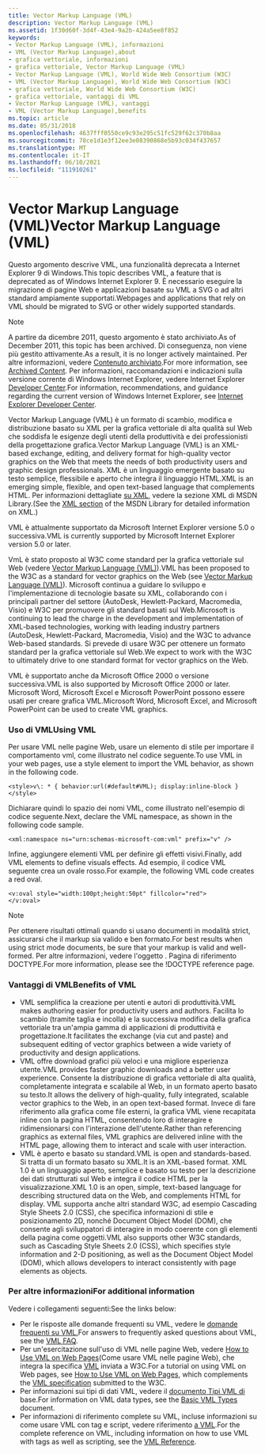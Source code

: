 ```yaml
---
title: Vector Markup Language (VML)
description: Vector Markup Language (VML)
ms.assetid: 1f30d60f-3d4f-43e4-9a2b-424a5ee8f852
keywords:
- Vector Markup Language (VML), informazioni
- VML (Vector Markup Language),about
- grafica vettoriale, informazioni
- grafica vettoriale, Vector Markup Language (VML)
- Vector Markup Language (VML), World Wide Web Consortium (W3C)
- VML (Vector Markup Language), World Wide Web Consortium (W3C)
- grafica vettoriale, World Wide Web Consortium (W3C)
- grafica vettoriale, vantaggi di VML
- Vector Markup Language (VML), vantaggi
- VML (Vector Markup Language),benefits
ms.topic: article
ms.date: 05/31/2018
ms.openlocfilehash: 4637fff0550ce9c93e295c51fc529f62c370b8aa
ms.sourcegitcommit: 78ce1d1e3f12ee3e08390868e5b93c034f437657
ms.translationtype: MT
ms.contentlocale: it-IT
ms.lasthandoff: 06/10/2021
ms.locfileid: "111910261"
---
```

# <a name="vector-markup-language-vml"></a><span data-ttu-id="f983d-113">Vector Markup Language (VML)</span><span class="sxs-lookup"><span data-stu-id="f983d-113">Vector Markup Language (VML)</span></span>

<span data-ttu-id="f983d-114">Questo argomento descrive VML, una funzionalità deprecata a Internet Explorer 9 di Windows.</span><span class="sxs-lookup"><span data-stu-id="f983d-114">This topic describes VML, a feature that is deprecated as of Windows Internet Explorer 9.</span></span> <span data-ttu-id="f983d-115">È necessario eseguire la migrazione di pagine Web e applicazioni basate su VML a SVG o ad altri standard ampiamente supportati.</span><span class="sxs-lookup"><span data-stu-id="f983d-115">Webpages and applications that rely on VML should be migrated to SVG or other widely supported standards.</span></span>

> [!NOTE]
> <span data-ttu-id="f983d-116">A partire da dicembre 2011, questo argomento è stato archiviato.</span><span class="sxs-lookup"><span data-stu-id="f983d-116">As of December 2011, this topic has been archived.</span></span> <span data-ttu-id="f983d-117">Di conseguenza, non viene più gestito attivamente.</span><span class="sxs-lookup"><span data-stu-id="f983d-117">As a result, it is no longer actively maintained.</span></span> <span data-ttu-id="f983d-118">Per altre informazioni, vedere [Contenuto archiviato](/previous-versions/windows/internet-explorer/ie-developer/).</span><span class="sxs-lookup"><span data-stu-id="f983d-118">For more information, see [Archived Content](/previous-versions/windows/internet-explorer/ie-developer/).</span></span> <span data-ttu-id="f983d-119">Per informazioni, raccomandazioni e indicazioni sulla versione corrente di Windows Internet Explorer, vedere Internet Explorer [Developer Center](https://msdn.microsoft.com/ie/).</span><span class="sxs-lookup"><span data-stu-id="f983d-119">For information, recommendations, and guidance regarding the current version of Windows Internet Explorer, see [Internet Explorer Developer Center](https://msdn.microsoft.com/ie/).</span></span>

<span data-ttu-id="f983d-120">Vector Markup Language (VML) è un formato di scambio, modifica e distribuzione basato su XML per la grafica vettoriale di alta qualità sul Web che soddisfa le esigenze degli utenti della produttività e dei professionisti della progettazione grafica.</span><span class="sxs-lookup"><span data-stu-id="f983d-120">Vector Markup Language (VML) is an XML-based exchange, editing, and delivery format for high-quality vector graphics on the Web that meets the needs of both productivity users and graphic design professionals.</span></span> <span data-ttu-id="f983d-121">XML è un linguaggio emergente basato su testo semplice, flessibile e aperto che integra il linguaggio HTML.</span><span class="sxs-lookup"><span data-stu-id="f983d-121">XML is an emerging simple, flexible, and open text-based language that complements HTML.</span></span> <span data-ttu-id="f983d-122">Per informazioni dettagliate [su XML,](/documentation/?frame=true) vedere la sezione XML di MSDN Library.</span><span class="sxs-lookup"><span data-stu-id="f983d-122">(See the [XML section](/documentation/?frame=true) of the MSDN Library for detailed information on XML.)</span></span>

<span data-ttu-id="f983d-123">VML è attualmente supportato da Microsoft Internet Explorer versione 5.0 o successiva.</span><span class="sxs-lookup"><span data-stu-id="f983d-123">VML is currently supported by Microsoft Internet Explorer version 5.0 or later.</span></span>

<span data-ttu-id="f983d-124">VmL è stato proposto al W3C come standard per la grafica vettoriale sul Web (vedere [Vector Markup Language (VML)](https://www.w3.org/TR/NOTE-VML)).</span><span class="sxs-lookup"><span data-stu-id="f983d-124">VML has been proposed to the W3C as a standard for vector graphics on the Web (see [Vector Markup Language (VML)](https://www.w3.org/TR/NOTE-VML)).</span></span> <span data-ttu-id="f983d-125">Microsoft continua a guidare lo sviluppo e l'implementazione di tecnologie basate su XML, collaborando con i principali partner del settore (AutoDesk, Hewlett-Packard, Macromedia, Visio) e W3C per promuovere gli standard basati sul Web.</span><span class="sxs-lookup"><span data-stu-id="f983d-125">Microsoft is continuing to lead the charge in the development and implementation of XML-based technologies, working with leading industry partners (AutoDesk, Hewlett-Packard, Macromedia, Visio) and the W3C to advance Web-based standards.</span></span> <span data-ttu-id="f983d-126">Si prevede di usare W3C per ottenere un formato standard per la grafica vettoriale sul Web.</span><span class="sxs-lookup"><span data-stu-id="f983d-126">We expect to work with the W3C to ultimately drive to one standard format for vector graphics on the Web.</span></span>

<span data-ttu-id="f983d-127">VML è supportato anche da Microsoft Office 2000 o versione successiva.</span><span class="sxs-lookup"><span data-stu-id="f983d-127">VML is also supported by Microsoft Office 2000 or later.</span></span> <span data-ttu-id="f983d-128">Microsoft Word, Microsoft Excel e Microsoft PowerPoint possono essere usati per creare grafica VML.</span><span class="sxs-lookup"><span data-stu-id="f983d-128">Microsoft Word, Microsoft Excel, and Microsoft PowerPoint can be used to create VML graphics.</span></span>

### <a name="using-vml"></a><span data-ttu-id="f983d-129">Uso di VML</span><span class="sxs-lookup"><span data-stu-id="f983d-129">Using VML</span></span>

<span data-ttu-id="f983d-130">Per usare VML nelle pagine Web, usare un elemento di stile per importare il comportamento vml, come illustrato nel codice seguente.</span><span class="sxs-lookup"><span data-stu-id="f983d-130">To use VML in your web pages, use a style element to import the VML behavior, as shown in the following code.</span></span>

```
<style>v\: * { behavior:url(#default#VML); display:inline-block }</style>
```

<span data-ttu-id="f983d-131">Dichiarare quindi lo spazio dei nomi VML, come illustrato nell'esempio di codice seguente.</span><span class="sxs-lookup"><span data-stu-id="f983d-131">Next, declare the VML namespace, as shown in the following code sample.</span></span>

```
<xml:namespace ns="urn:schemas-microsoft-com:vml" prefix="v" />
```

<span data-ttu-id="f983d-132">Infine, aggiungere elementi VML per definire gli effetti visivi.</span><span class="sxs-lookup"><span data-stu-id="f983d-132">Finally, add VML elements to define visuals effects.</span></span> <span data-ttu-id="f983d-133">Ad esempio, il codice VML seguente crea un ovale rosso.</span><span class="sxs-lookup"><span data-stu-id="f983d-133">For example, the following VML code creates a red oval.</span></span>

```
<v:oval style="width:100pt;height:50pt" fillcolor="red">
</v:oval>
```

> [!NOTE]
> <span data-ttu-id="f983d-134">Per ottenere risultati ottimali quando si usano documenti in modalità strict, assicurarsi che il markup sia valido e ben formato.</span><span class="sxs-lookup"><span data-stu-id="f983d-134">For best results when using strict mode documents, be sure that your markup is valid and well-formed.</span></span> <span data-ttu-id="f983d-135">Per altre informazioni, vedere l'oggetto . Pagina di riferimento DOCTYPE.</span><span class="sxs-lookup"><span data-stu-id="f983d-135">For more information, please see the !DOCTYPE reference page.</span></span>


### <a name="benefits-of-vml"></a><span data-ttu-id="f983d-136">Vantaggi di VML</span><span class="sxs-lookup"><span data-stu-id="f983d-136">Benefits of VML</span></span>

-   <span data-ttu-id="f983d-137">VML semplifica la creazione per utenti e autori di produttività.</span><span class="sxs-lookup"><span data-stu-id="f983d-137">VML makes authoring easier for productivity users and authors.</span></span> <span data-ttu-id="f983d-138">Facilita lo scambio (tramite taglia e incolla) e la successiva modifica della grafica vettoriale tra un'ampia gamma di applicazioni di produttività e progettazione.</span><span class="sxs-lookup"><span data-stu-id="f983d-138">It facilitates the exchange (via cut and paste) and subsequent editing of vector graphics between a wide variety of productivity and design applications.</span></span>
-   <span data-ttu-id="f983d-139">VML offre download grafici più veloci e una migliore esperienza utente.</span><span class="sxs-lookup"><span data-stu-id="f983d-139">VML provides faster graphic downloads and a better user experience.</span></span> <span data-ttu-id="f983d-140">Consente la distribuzione di grafica vettoriale di alta qualità, completamente integrata e scalabile al Web, in un formato aperto basato su testo.</span><span class="sxs-lookup"><span data-stu-id="f983d-140">It allows the delivery of high-quality, fully integrated, scalable vector graphics to the Web, in an open text-based format.</span></span> <span data-ttu-id="f983d-141">Invece di fare riferimento alla grafica come file esterni, la grafica VML viene recapitata inline con la pagina HTML, consentendo loro di interagire e ridimensionarsi con l'interazione dell'utente.</span><span class="sxs-lookup"><span data-stu-id="f983d-141">Rather than referencing graphics as external files, VML graphics are delivered inline with the HTML page, allowing them to interact and scale with user interaction.</span></span>
-   <span data-ttu-id="f983d-142">VML è aperto e basato su standard.</span><span class="sxs-lookup"><span data-stu-id="f983d-142">VML is open and standards-based.</span></span> <span data-ttu-id="f983d-143">Si tratta di un formato basato su XML.</span><span class="sxs-lookup"><span data-stu-id="f983d-143">It is an XML-based format.</span></span> <span data-ttu-id="f983d-144">XML 1.0 è un linguaggio aperto, semplice e basato su testo per la descrizione dei dati strutturati sul Web e integra il codice HTML per la visualizzazione.</span><span class="sxs-lookup"><span data-stu-id="f983d-144">XML 1.0 is an open, simple, text-based language for describing structured data on the Web, and complements HTML for display.</span></span> <span data-ttu-id="f983d-145">VML supporta anche altri standard W3C, ad esempio Cascading Style Sheets 2.0 (CSS), che specifica informazioni di stile e posizionamento 2D, nonché Document Object Model (DOM), che consente agli sviluppatori di interagire in modo coerente con gli elementi della pagina come oggetti.</span><span class="sxs-lookup"><span data-stu-id="f983d-145">VML also supports other W3C standards, such as Cascading Style Sheets 2.0 (CSS), which specifies style information and 2-D positioning, as well as the Document Object Model (DOM), which allows developers to interact consistently with page elements as objects.</span></span>

### <a name="for-additional-information"></a><span data-ttu-id="f983d-146">Per altre informazioni</span><span class="sxs-lookup"><span data-stu-id="f983d-146">For additional information</span></span>

<span data-ttu-id="f983d-147">Vedere i collegamenti seguenti:</span><span class="sxs-lookup"><span data-stu-id="f983d-147">See the links below:</span></span>

-   <span data-ttu-id="f983d-148">Per le risposte alle domande frequenti su VML, vedere le [domande frequenti su VML.](frequently-asked-questions-about-vml.yml)</span><span class="sxs-lookup"><span data-stu-id="f983d-148">For answers to frequently asked questions about VML, see the [VML FAQ](frequently-asked-questions-about-vml.yml).</span></span>
-   <span data-ttu-id="f983d-149">Per un'esercitazione sull'uso di VML nelle pagine Web, vedere [How to Use VML on Web Pages](web-workshop---specs---standards----how-to-use-vml-on-web-pages.md)(Come usare VML nelle pagine Web), che integra la specifica [VML](https://www.w3.org/TR/NOTE-datetime.html) inviata a W3C.</span><span class="sxs-lookup"><span data-stu-id="f983d-149">For a tutorial on using VML on Web pages, see [How to Use VML on Web Pages](web-workshop---specs---standards----how-to-use-vml-on-web-pages.md), which complements the [VML specification](https://www.w3.org/TR/NOTE-datetime.html) submitted to the W3C.</span></span>
-   <span data-ttu-id="f983d-150">Per informazioni sui tipi di dati VML, vedere il [documento Tipi VML di](basic-vml-types.md) base.</span><span class="sxs-lookup"><span data-stu-id="f983d-150">For information on VML data types, see the [Basic VML Types](basic-vml-types.md) document.</span></span>
-   <span data-ttu-id="f983d-151">Per informazioni di riferimento complete su VML, incluse informazioni su come usare VML con tag e script, vedere riferimento [a VML](msdn-online-vml-introduction.md).</span><span class="sxs-lookup"><span data-stu-id="f983d-151">For the complete reference on VML, including information on how to use VML with tags as well as scripting, see the [VML Reference](msdn-online-vml-introduction.md).</span></span>